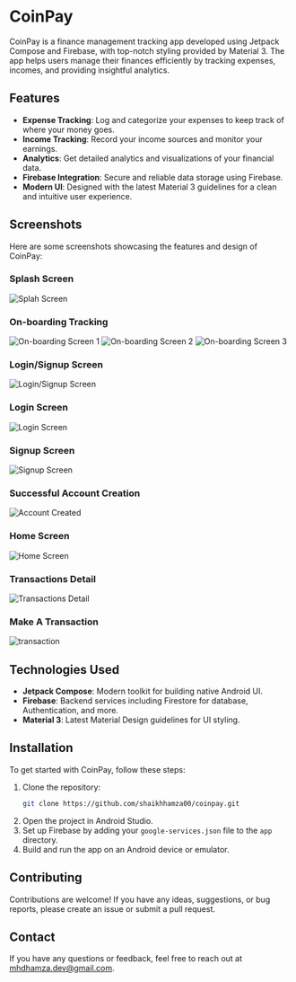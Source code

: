 # CoinPay

CoinPay is a finance management tracking app developed using Jetpack Compose and Firebase, with top-notch styling provided by Material 3. The app helps users manage their finances efficiently by tracking expenses, incomes, and providing insightful analytics.

## Features

- **Expense Tracking**: Log and categorize your expenses to keep track of where your money goes.
- **Income Tracking**: Record your income sources and monitor your earnings.
- **Analytics**: Get detailed analytics and visualizations of your financial data.
- **Firebase Integration**: Secure and reliable data storage using Firebase.
- **Modern UI**: Designed with the latest Material 3 guidelines for a clean and intuitive user experience.

## Screenshots

Here are some screenshots showcasing the features and design of CoinPay:

### Splash Screen
![Splah Screen](https://github.com/shaikhhamza00/Coin-Pay/blob/main/Screenshot/Splash%20Screen.jpg)

### On-boarding Tracking
![On-boarding Screen 1](https://github.com/shaikhhamza00/Coin-Pay/blob/main/Screenshot/On-boarding%20Screen%201.jpg)
![On-boarding Screen 2](https://github.com/shaikhhamza00/Coin-Pay/blob/main/Screenshot/On-boarding%20Screen%202.jpg)
![On-boarding Screen 3](https://github.com/shaikhhamza00/Coin-Pay/blob/main/Screenshot/On-boarding%20Screen%203.jpg)

### Login/Signup Screen
![Login/Signup Screen](https://github.com/shaikhhamza00/Coin-Pay/blob/main/Screenshot/LoginSignup.jpg)

### Login Screen
![Login Screen](https://github.com/shaikhhamza00/Coin-Pay/blob/main/Screenshot/Login%20Screen.jpg)

### Signup Screen
![Signup Screen](https://github.com/shaikhhamza00/Coin-Pay/blob/main/Screenshot/Singup%20Screen.jpg)

### Successful Account Creation
![Account Created](https://github.com/shaikhhamza00/Coin-Pay/blob/main/Screenshot/Account%20creation.jpg)

### Home Screen
![Home Screen](https://github.com/shaikhhamza00/Coin-Pay/blob/main/Screenshot/Home%20Screen.jpg)

### Transactions Detail
![Transactions Detail](https://github.com/shaikhhamza00/Coin-Pay/blob/main/Screenshot/Transactions%20Details.jpg)

### Make A Transaction
![transaction](https://github.com/shaikhhamza00/Coin-Pay/blob/main/Screenshot/Make%20A%20Transaction.jpg)

## Technologies Used

- **Jetpack Compose**: Modern toolkit for building native Android UI.
- **Firebase**: Backend services including Firestore for database, Authentication, and more.
- **Material 3**: Latest Material Design guidelines for UI styling.

## Installation

To get started with CoinPay, follow these steps:

1. Clone the repository:
    ```sh
    git clone https://github.com/shaikhhamza00/coinpay.git
    ```
2. Open the project in Android Studio.
3. Set up Firebase by adding your `google-services.json` file to the `app` directory.
4. Build and run the app on an Android device or emulator.

## Contributing

Contributions are welcome! If you have any ideas, suggestions, or bug reports, please create an issue or submit a pull request.


## Contact

If you have any questions or feedback, feel free to reach out at mhdhamza.dev@gmail.com.
